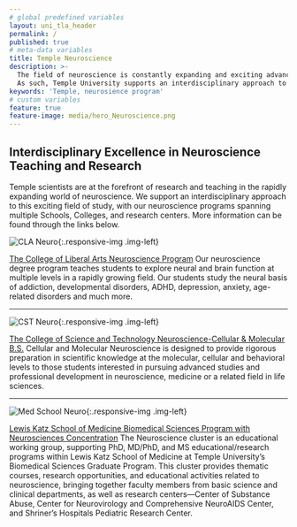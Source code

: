 ```yaml
---
# global predefined variables
layout: uni_tla_header
permalink: /
published: true
# meta-data variables
title: Temple Neuroscience
description: >-
  The field of neuroscience is constantly expanding and exciting advancements are being made constantly.
  As such, Temple University supports an interdisciplinary approach to this field of study.
keywords: 'Temple, neurosience program'
# custom variables
feature: true
feature-image: media/hero_Neuroscience.png
---
```

## Interdisciplinary Excellence in Neuroscience Teaching and Research
Temple scientists are at the forefront of research and teaching in the rapidly expanding world of neuroscience. We support an interdisciplinary approach to this exciting field of study, with our neuroscience programs spanning multiple Schools, Colleges, and research centers. More information can be found through the links below.

![CLA Neuro]({{site.baseurl}}/media/cla2014c.jpg){:.responsive-img .img-left}

[The College of Liberal Arts Neuroscience Program](http://www.cla.temple.edu/neuroscience/)
Our neuroscience degree program teaches students to explore neural and brain function at multiple levels in a rapidly growing field. Our students study the neural basis of addiction, developmental disorders, ADHD, depression, anxiety, age-related disorders and much more.

___

![CST Neuro]({{site.baseurl}}/media/cst2014c.jpg){:.responsive-img .img-left}

[The College of Science and Technology Neuroscience-Cellular & Molecular B.S.](https://cst.temple.edu/academics/undergraduate-majors-and-programs/neuroscience-cellular-and-molecular)
Cellular and Molecular Neuroscience is designed to provide rigorous preparation in scientific knowledge at the molecular, cellular and behavioral levels to those students interested in pursuing advanced studies and professional development in neuroscience, medicine or a related field in life sciences.

___

![Med School Neuro]({{site.baseurl}}/media/med2014c.jpg){:.responsive-img .img-left}

[Lewis Katz School of Medicine Biomedical Sciences Program with Neurosciences Concentration](https://medicine.temple.edu/education/biomedical-sciences-graduate-program/areas-concentration/neurosciences)
The Neuroscience cluster is an educational working group, supporting PhD, MD/PhD, and MS educational/research programs within Lewis Katz School of Medicine at Temple University’s Biomedical Sciences Graduate Program. This cluster provides thematic courses, research opportunities, and educational activities related to neuroscience, bringing together faculty members from basic science and clinical departments, as well as research centers—Center of Substance Abuse, Center for Neurovirology and Comprehensive NeuroAIDS Center, and Shriner’s Hospitals Pediatric Research Center.
